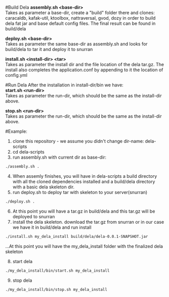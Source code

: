 #Build Dela
<b>assembly.sh \<base-dir\></b> <br>
Takes as parameter a base-dir, create a "build" folder there and clones: caracaldb, kafak-util, ktoolbox, nattraversal, gvod, dozy in order to build dela fat jar and base default config files. 
The final result can be found in build/dela

<b>deploy.sh \<base-dir\></b> <br>
Takes as parameter the same base-dir as assembly.sh and looks for build/dela to tar it and deploy it to snurran

<b>install.sh \<install-dir\> \<tar\></b> <br>
Takes as parameter the install dir and the file location of the dela tar.gz. The install also completes the application.conf by appending to it the location of config.yml

#Run Dela
After the installation in install-dir/bin we have: <br>
<b>start.sh \<run-dir\></b> <br>
Takes as parameter the run-dir, which should be the same as the install-dir above.

<b>stop.sh \<run-dir\></b> <br>
Takes as parameter the run-dir, which should be the same as the install-dir above.

#Example:
1. clone this repository - we assume you didn't change dir-name: dela-scripts
2. cd dela-scripts
3. run assembly.sh with current dir as base-dir:
```sh 
./assembly.sh . 
```
4. When assemly finishes, you will have in dela-scripts a build directory with all the cloned dependencies installed and a build/dela directory with a basic dela skeleton dir.
5. run deploy.sh to deploy tar with skeleton to your server(snurran)<br>
```sh 
./deploy.sh .
```
6. At this point you will have a tar.gz in build/dela and this tar.gz will be deployed to snurran
7. install the dela skeleton. download the tar.gz from snurran or in our case we have it in build/dela and run install
```sh 
./install.sh my_dela_install build/dela/dela-0.0.1-SNAPSHOT.jar
```
...At this point you will have the my_dela_install folder with the finalized dela skeleton

8. start dela
```sh 
./my_dela_install/bin/start.sh my_dela_install
```
9. stop dela
```sh 
./my_dela_install/bin/stop.sh my_dela_install
```
